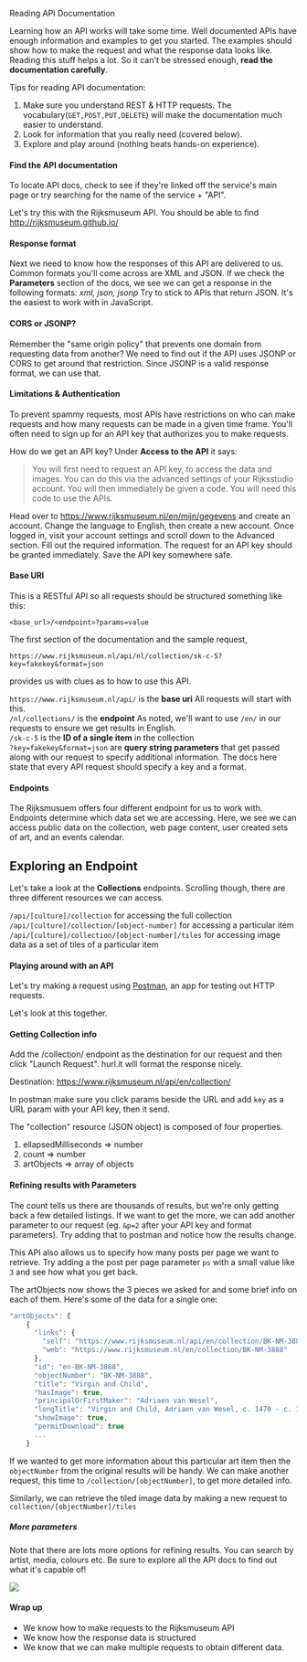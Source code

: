Reading API Documentation 

Learning how an API works will take some time. Well documented APIs have enough information and examples to get you started. The examples should show how to make the request and what the response data looks like. Reading this stuff helps a lot. So it can't be stressed enough, **read the documentation carefully**.

Tips for reading API documentation: 

1. Make sure you understand REST & HTTP requests. The vocabulary(`GET,POST,PUT,DELETE`) will make the documentation much easier to understand.
2. Look for information that you really need (covered below).
3. Explore and play around (nothing beats hands-on experience).

#### Find the API documentation
To locate API docs, check to see if they're linked off the service's main page or try searching for the name of the service + "API".

Let's try this with the Rijksmuseum API. You should be able to find 
<http://rijksmuseum.github.io/>

#### Response format
Next we need to know how the responses of this API are delivered to us. Common formats you'll come across are XML and JSON. If we check the **Parameters** section of the docs, we see we can get a response in the following formats: *xml, json, jsonp* Try to stick to APIs that return JSON. It's the easiest to work with in JavaScript.

#### CORS or JSONP?
Remember the "same origin policy" that prevents one domain from requesting data from another?  We need to find out if the API uses JSONP or CORS to get around that restriction. Since JSONP is a valid response format, we can use that.

#### Limitations & Authentication
To prevent spammy requests, most APIs have restrictions on who can make requests and how many requests can be made in a given time frame. You'll often need to sign up for an API key that authorizes you to make requests.  

How do we get an API key? Under **Access to the API** it says:

> You will first need to request an API key, to access the data and images. You can do this via the advanced settings of your Rijksstudio account. You will then immediately be given a code. You will need this code to use the APIs.

Head over to <https://www.rijksmuseum.nl/en/mijn/gegevens> and create an account. Change the language to English, then create a new account. Once logged in, visit your account settings and scroll down to the Advanced section. Fill out the required information. The request for an API key should be granted immediately. Save the API key somewhere safe.

#### Base URI
This is a RESTful API so all requests should be structured something like this:

`<base_url>/<endpoint>?params=value`

The first section of the documentation and the sample request, 

`https://www.rijksmuseum.nl/api/nl/collection/sk-c-5?key=fakekey&format=json` 

provides us with clues as to how to use this API.

`https://www.rijksmuseum.nl/api/` is the **base uri** All requests will start with this.<br>
`/nl/collections/` is the **endpoint** As noted, we'll want to use `/en/` in our requests to ensure we get results in English. <br>
`/sk-c-5` is the **ID of a single item** in the collection<br>
`?key=fakekey&format=json` are **query string parameters** that get passed along with our request to specify additional information. The docs here state that every API request should specify a key and a format.

#### Endpoints

The Rijksmusuem offers four different endpoint for us to work with. Endpoints determine which data set we are accessing. Here, we see we can access public data on the collection, web page content, user created sets of art, and an events calendar.

## Exploring an Endpoint
Let's take a look at the **Collections** endpoints.  Scrolling though, there are three different resources we can access.  

`/api/[culture]/collection` for accessing the full collection<br>
`/api/[culture]/collection/[object-number]` for accessing a particular item<br>
`/api/[culture]/collection/[object-number]/tiles` for accessing image data as a set of tiles of a particular item<br>

#### Playing around with an API

Let's try making a request using [Postman](https://www.getpostman.com/), an app for testing out HTTP requests. 

Let's look at this together.

#### Getting Collection info

Add the /collection/ endpoint as the destination for our request and then click "Launch Request". hurl.it will format the response nicely.

Destination: https://www.rijksmuseum.nl/api/en/collection/

In postman make sure you click params beside the URL and add `key` as a URL param with your API key, then it send.

The "collection" resource (JSON object) is composed of four properties.

1. ellapsedMilliseconds => number
2. count => number
3. artObjects => array of objects


#### Refining results with Parameters

The count tells us there are thousands of results, but we're only getting back a few detailed listings. If we want to get the more, we can add another parameter to our request (eg. `&p=2` after your API key and format parameters). Try adding that to postman and notice how the results change. 

This API also allows us to specify how many posts per page we want to retrieve. Try adding a the post per page parameter `ps` with a small value like `3` and see how what you get back.

The artObjects now shows the 3 pieces we asked for and some brief info on each of them. Here's some of the data for a single one:

```js
"artObjects": [
    {
      "links": {
        "self": "https://www.rijksmuseum.nl/api/en/collection/BK-NM-3888",
        "web": "https://www.rijksmuseum.nl/en/collection/BK-NM-3888"
      },
      "id": "en-BK-NM-3888",
      "objectNumber": "BK-NM-3888",
      "title": "Virgin and Child",
      "hasImage": true,
      "principalOrFirstMaker": "Adriaen van Wesel",
      "longTitle": "Virgin and Child, Adriaen van Wesel, c. 1470 - c. 1480",
      "showImage": true,
      "permitDownload": true
      ...
    }
```


If we wanted to get more information about this particular art item then the `objectNumber` from the original results will be handy. We can make another request, this time to `/collection/[objectNumber]`, to get more detailed info.

Similarly, we can retrieve the tiled image data by making a new request to 
`collection/[objectNumber]/tiles`

##### More parameters
Note that there are lots more options for refining results. You can search by artist, media, colours etc. Be sure to explore all the API docs to find out what it's capable of!

![](https://i.cloudup.com/NQP7-dZyf7.png)

#### Wrap up

- We know how to make requests to the Rijksmuseum API
- We know how the response data is structured
- We know that we can make multiple requests to obtain different data.